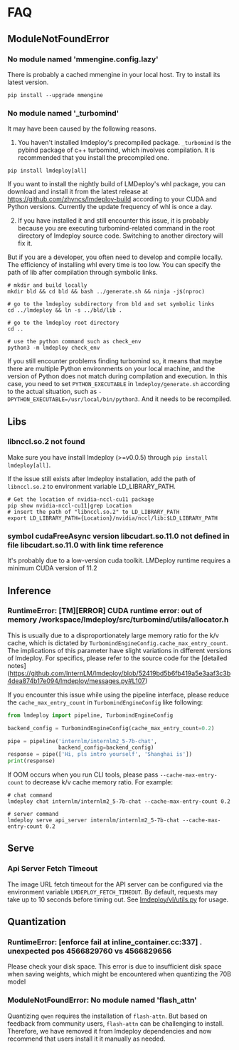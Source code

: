 # FAQ

## ModuleNotFoundError

### No module named 'mmengine.config.lazy'

There is probably a cached mmengine in your local host. Try to install its latest version.

```shell
pip install --upgrade mmengine
```

### No module named '\_turbomind'

It may have been caused by the following reasons.

1. You haven't installed lmdeploy's precompiled package. `_turbomind` is the pybind package of c++ turbomind, which involves compilation. It is recommended that you install the precompiled one.

```shell
pip install lmdeploy[all]
```

If you want to install the nightly build of LMDeploy's whl package, you can download and install it from the latest release at https://github.com/zhyncs/lmdeploy-build according to your CUDA and Python versions. Currently the update frequency of whl is once a day.

2. If you have installed it and still encounter this issue, it is probably because you are executing turbomind-related command in the root directory of lmdeploy source code. Switching to another directory will fix it.

But if you are a developer, you often need to develop and compile locally. The efficiency of installing whl every time is too low. You can specify the path of lib after compilation through symbolic links.

```shell
# mkdir and build locally
mkdir bld && cd bld && bash ../generate.sh && ninja -j$(nproc)

# go to the lmdeploy subdirectory from bld and set symbolic links
cd ../lmdeploy && ln -s ../bld/lib .

# go to the lmdeploy root directory
cd ..

# use the python command such as check_env
python3 -m lmdeploy check_env
```

If you still encounter problems finding turbomind so, it means that maybe there are multiple Python environments on your local machine, and the version of Python does not match during compilation and execution. In this case, you need to set `PYTHON_EXECUTABLE` in `lmdeploy/generate.sh` according to the actual situation, such as `-DPYTHON_EXECUTABLE=/usr/local/bin/python3`. And it needs to be recompiled.

## Libs

### libnccl.so.2 not found

Make sure you have install lmdeploy (>=v0.0.5) through `pip install lmdeploy[all]`.

If the issue still exists after lmdeploy installation, add the path of `libnccl.so.2` to environment variable LD_LIBRARY_PATH.

```shell
# Get the location of nvidia-nccl-cu11 package
pip show nvidia-nccl-cu11|grep Location
# insert the path of "libnccl.so.2" to LD_LIBRARY_PATH
export LD_LIBRARY_PATH={Location}/nvidia/nccl/lib:$LD_LIBRARY_PATH
```

### symbol cudaFreeAsync version libcudart.so.11.0 not defined in file libcudart.so.11.0 with link time reference

It's probably due to a low-version cuda toolkit. LMDeploy runtime requires a minimum CUDA version of 11.2

## Inference

### RuntimeError: \[TM\]\[ERROR\] CUDA runtime error: out of memory /workspace/lmdeploy/src/turbomind/utils/allocator.h

This is usually due to a disproportionately large memory ratio for the k/v cache, which is dictated by `TurbomindEngineConfig.cache_max_entry_count`.
The implications of this parameter have slight variations in different versions of lmdeploy. For specifics, please refer to the source code for the \[detailed notes\] (https://github.com/InternLM/lmdeploy/blob/52419bd5b6fb419a5e3aaf3c3b4dea874b17e094/lmdeploy/messages.py#L107)

If you encounter this issue while using the pipeline interface, please reduce the `cache_max_entry_count` in `TurbomindEngineConfig` like following:

```python
from lmdeploy import pipeline, TurbomindEngineConfig

backend_config = TurbomindEngineConfig(cache_max_entry_count=0.2)

pipe = pipeline('internlm/internlm2_5-7b-chat',
                backend_config=backend_config)
response = pipe(['Hi, pls intro yourself', 'Shanghai is'])
print(response)
```

If OOM occurs when you run CLI tools, please pass `--cache-max-entry-count` to decrease k/v cache memory ratio. For example:

```shell
# chat command
lmdeploy chat internlm/internlm2_5-7b-chat --cache-max-entry-count 0.2

# server command
lmdeploy serve api_server internlm/internlm2_5-7b-chat --cache-max-entry-count 0.2
```

## Serve

### Api Server Fetch Timeout

The image URL fetch timeout for the API server can be configured via the environment variable `LMDEPLOY_FETCH_TIMEOUT`.
By default, requests may take up to 10 seconds before timing out. See [lmdeploy/vl/utils.py](https://github.com/InternLM/lmdeploy/blob/7b6876eafcb842633e0efe8baabe5906d7beeeea/lmdeploy/vl/utils.py#L31) for usage.

## Quantization

### RuntimeError: \[enforce fail at inline_container.cc:337\] . unexpected pos 4566829760 vs 4566829656

Please check your disk space. This error is due to insufficient disk space when saving weights, which might be encountered when quantizing the 70B model

### ModuleNotFoundError: No module named 'flash_attn'

Quantizing `qwen` requires the installation of `flash-attn`. But based on feedback from community users, `flash-attn` can be challenging to install. Therefore, we have removed it from lmdeploy dependencies and now recommend that users install it it manually as needed.
